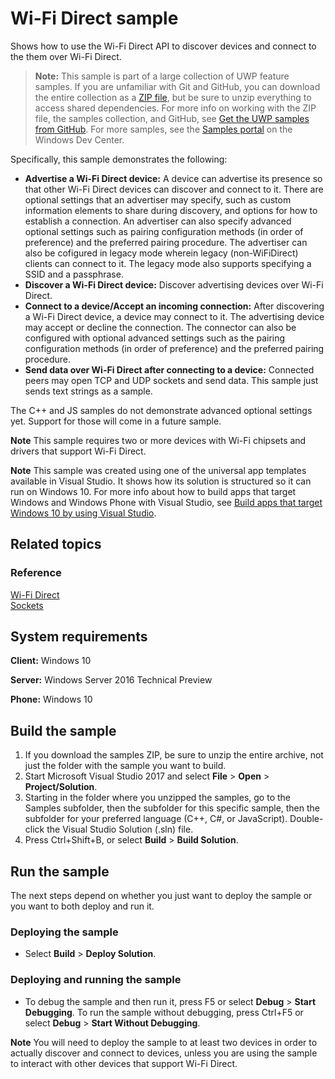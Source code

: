 ﻿<!---
  category: NetworkingAndWebServices 
  samplefwlink: http://go.microsoft.com/fwlink/p/?LinkId=620626
--->

# Wi-Fi Direct sample

Shows how to use the Wi-Fi Direct API to discover devices and connect to the them over Wi-Fi Direct.

> **Note:** This sample is part of a large collection of UWP feature samples. 
> If you are unfamiliar with Git and GitHub, you can download the entire collection as a 
> [ZIP file](https://github.com/Microsoft/Windows-universal-samples/archive/master.zip), but be 
> sure to unzip everything to access shared dependencies. For more info on working with the ZIP file, 
> the samples collection, and GitHub, see [Get the UWP samples from GitHub](https://aka.ms/ovu2uq). 
> For more samples, see the [Samples portal](https://aka.ms/winsamples) on the Windows Dev Center. 

Specifically, this sample demonstrates the following:

- **Advertise a Wi-Fi Direct device:**
A device can advertise its presence so that other Wi-Fi Direct devices
can discover and connect to it. There are optional settings that
an advertiser may specify, such as custom information elements
to share during discovery, and options for how to establish a connection.
An advertiser can also specify advanced optional settings such as
pairing configuration methods (in order of preference)
and the preferred pairing procedure.
The advertiser can also be cofigured in legacy mode wherein legacy
(non-WiFiDirect) clients can connect to it.
The legacy mode also supports specifying a SSID and a passphrase.
- **Discover a Wi-Fi Direct device:** Discover advertising devices over Wi-Fi Direct.
- **Connect to a device/Accept an incoming connection:** After discovering a Wi-Fi Direct device, a device may connect to it. The advertising device may accept or decline the connection.
The connector can also be configured with optional advanced settings
such as the pairing configuration methods (in order of preference)
and the preferred pairing procedure.
- **Send data over Wi-Fi Direct after connecting to a device:** Connected peers may open TCP and UDP sockets and send data. This sample just sends text strings as a sample.

The C++ and JS samples do not demonstrate advanced optional settings yet.
Support for those will come in a future sample.

**Note** This sample requires two or more devices with Wi-Fi chipsets and drivers that support Wi-Fi Direct.
 
**Note** This sample was created using one of the universal app templates available in Visual Studio. It shows how its solution is structured so it can run on Windows 10. For more info about how to build apps that target Windows and Windows Phone with Visual Studio, see [Build apps that target Windows 10 by using Visual Studio](https://msdn.microsoft.com/library/windows/apps/dn609832).

## Related topics

### Reference

[Wi-Fi Direct](https://msdn.microsoft.com/library/windows/apps/windows.devices.wifidirect.aspx)  
[Sockets](https://msdn.microsoft.com/library/windows/apps/windows.networking.sockets.aspx)  

## System requirements

**Client:** Windows 10

**Server:** Windows Server 2016 Technical Preview

**Phone:**  Windows 10

## Build the sample

1. If you download the samples ZIP, be sure to unzip the entire archive, not just the folder with the sample you want to build. 
2. Start Microsoft Visual Studio 2017 and select **File** \> **Open** \> **Project/Solution**.
3. Starting in the folder where you unzipped the samples, go to the Samples subfolder, then the subfolder for this specific sample, then the subfolder for your preferred language (C++, C#, or JavaScript). Double-click the Visual Studio Solution (.sln) file.
4. Press Ctrl+Shift+B, or select **Build** \> **Build Solution**.

## Run the sample

The next steps depend on whether you just want to deploy the sample or you want to both deploy and run it.

### Deploying the sample

- Select **Build** \> **Deploy Solution**. 

### Deploying and running the sample

- To debug the sample and then run it, press F5 or select **Debug** \> **Start Debugging**. To run the sample without debugging, press Ctrl+F5 or select **Debug** \> **Start Without Debugging**. 

**Note** You will need to deploy the sample to at least two devices in order to actually discover and connect to devices, unless you are using the sample to interact with other devices that support Wi-Fi Direct.

